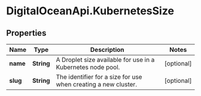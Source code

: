 # DigitalOceanApi.KubernetesSize

## Properties
Name | Type | Description | Notes
------------ | ------------- | ------------- | -------------
**name** | **String** | A Droplet size available for use in a Kubernetes node pool. | [optional] 
**slug** | **String** | The identifier for a size for use when creating a new cluster. | [optional] 
